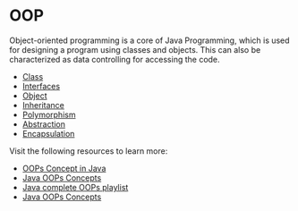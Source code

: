 # OOP

Object-oriented programming is a core of Java Programming, which is used for designing a program using classes and objects. This can also be characterized as data controlling for accessing the code.

* [Class](https://www.javatpoint.com/object-and-class-in-java)
* [Interfaces](https://www.geeksforgeeks.org/interfaces-in-java/)
* [Object](https://www.geeksforgeeks.org/classes-objects-java/)
* [Inheritance](https://www.geeksforgeeks.org/inheritance-in-java)
* [Polymorphism](https://www.javatpoint.com/runtime-polymorphism-in-java)
* [Abstraction](https://www.softwaretestinghelp.com/what-is-abstraction-in-java/)
* [Encapsulation](https://www.programiz.com/java-programming/encapsulation)

Visit the following resources to learn more:

- [OOPs Concept in Java](https://www.geeksforgeeks.org/object-oriented-programming-oops-concept-in-java/)
- [Java OOPs Concepts](https://www.javatpoint.com/java-oops-concepts)
- [Java complete OOPs playlist](https://youtube.com/playlist?list=PL9gnSGHSqcno1G3XjUbwzXHL8_EttOuKk)
- [Java OOPs Concepts](https://www.youtube.com/watch?v=6T_HgnjoYwM)
